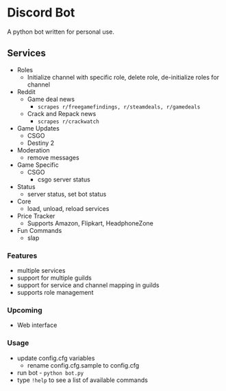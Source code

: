 # Discord Bot
A python bot written for personal use.

## Services
- Roles
  - Initialize channel with specific role, delete role, de-initialize roles for channel
- Reddit
  - Game deal news 
    - `scrapes r/freegamefindings, r/steamdeals, r/gamedeals`
  - Crack and Repack news
    - `scrapes r/crackwatch`
- Game Updates
  - CSGO
  - Destiny 2
- Moderation
  - remove messages
- Game Specific
  - CSGO
    - csgo server status
- Status
  - server status, set bot status
- Core
  - load, unload, reload services
- Price Tracker
  - Supports Amazon, Flipkart, HeadphoneZone
- Fun Commands
  - slap

### Features
- multiple services
- support for multiple guilds
- support for service and channel mapping in guilds
- supports role management

### Upcoming 
- Web interface

### Usage
- update config.cfg variables
  - rename config.cfg.sample to config.cfg
- run bot - `python bot.py`
- type `!help` to see a list of available commands